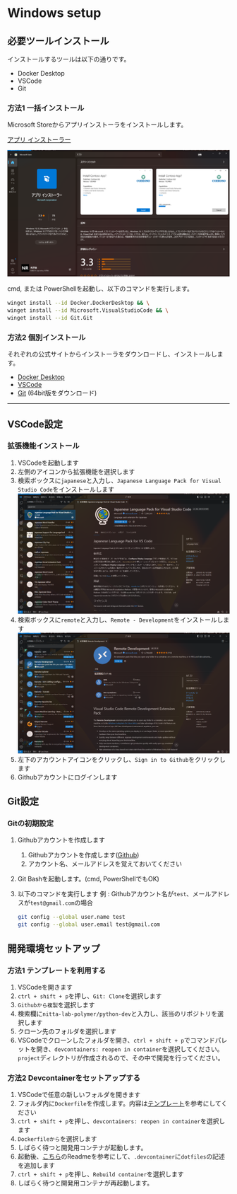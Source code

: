 # Windows setup

## 必要ツールインストール

インストールするツールは以下の通りです。

- Docker Desktop
- VSCode
- Git

### 方法1 一括インストール

Microsoft Storeからアプリインストーラをインストールします。

[アプリ インストーラー](https://www.microsoft.com/store/productId/9NBLGGH4NNS1?ocid=pdpshare)

![Alt text](img/winget.png)

cmd, または PowerShellを起動し、以下のコマンドを実行します。

```bash
winget install --id Docker.DockerDesktop && \
winget install --id Microsoft.VisualStudioCode && \
winget install --id Git.Git
```

### 方法2 個別インストール

それぞれの公式サイトからインストーラをダウンロードし、インストールします。

- [Docker Desktop](https://www.docker.com/products/docker-desktop)
- [VSCode](https://code.visualstudio.com/)
- [Git](https://git-scm.com/download/win) (64bit版をダウンロード)

---

## VSCode設定

### 拡張機能インストール

1. VSCodeを起動します
2. 左側のアイコンから拡張機能を選択します
3. 検索ボックスに`japanese`と入力し、`Japanese Language Pack for Visual Studio Code`をインストールします　![Alt text](img/jpLangPack.png)
4. 検索ボックスに`remote`と入力し、`Remote - Development`をインストールします　![Alt text](img/remote.png)
5. 左下のアカウントアイコンをクリックし、`Sign in to Github`をクリックします
6. Githubアカウントにログインします

## Git設定

### Gitの初期設定

1. Githubアカウントを作成します
    1. Githubアカウントを作成します([Github](https://github.co.jp/))
    2. アカウント名、メールアドレスを覚えておいてください
2. Git Bashを起動します。(cmd, PowerShellでもOK)
3. 以下のコマンドを実行します
    例 : Githubアカウント名が`test`、メールアドレスが`test@gmail.com`の場合

    ```bash
    git config --global user.name test
    git config --global user.email test@gmail.com
    ```

## 開発環境セットアップ

### 方法1 テンプレートを利用する

1. VSCodeを開きます
2. `ctrl + shift + p`を押し、`Git: Clone`を選択します
3. `Githubから複製`を選択します
4. 検索欄に`nitta-lab-polymer/python-dev`と入力し、該当のリポジトリを選択します
5. クローン先のフォルダを選択します
6. VSCodeでクローンしたフォルダを開き、`ctrl + shift + p`でコマンドパレットを開き、`devcontainers: reopen in container`を選択してください。`project`ディレクトリが作成されるので、その中で開発を行ってください。

### 方法2 Devcontainerをセットアップする

1. VSCodeで任意の新しいフォルダを開きます
2. フォルダ内に`Dockerfile`を作成します。内容は[テンプレート](https://github.com/nitta-lab-polymer/python-dev)を参考にしてください
3. `ctrl + shift + p`を押し、`devcontainers: reopen in container`を選択します
4. `Dockerfileから`を選択します
5. しばらく待つと開発用コンテナが起動します。
6. 起動後、[こちら](https://github.com/nitta-lab-polymer/dotfiles)のReadmeを参考にして、`.devcontainer`に`dotfiles`の記述を追加します
7. `ctrl + shift + p`を押し、`Rebuild container`を選択します
8. しばらく待つと開発用コンテナが再起動します。
